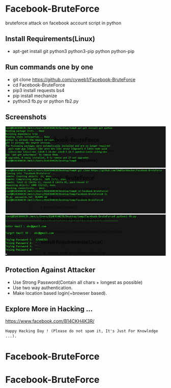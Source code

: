 # Facebook-BruteForce
bruteforce attack on facebook account script in python

## Install Requirements(Linux)
* apt-get install git python3 python3-pip python python-pip

## Run commands one by one
* git clone https://github.com/cyweb1/Facebook-BruteForce
* cd Facebook-BruteForce
* pip3 install requests bs4
* pip install mechanize
* python3 fb.py or python fb2.py

## Screenshots
![CAPTURE 1](https://github.com/cyweb1/Facebook-BruteForce/blob/master/Screenshots/Capture1.JPG)
![CAPTURE 1](https://github.com/cyweb1/Facebook-BruteForce/blob/master/Screenshots/Capture2.JPG)
![CAPTURE 1](https://github.com/cyweb1/Facebook-BruteForce/blob/master/Screenshots/Capture3.JPG)

## Protection Against Attacker
* Use Strong Password(Contain all chars + longest as possible)
* Use two way authentication.
* Make location based login(+browser based).

## Explore More in Hacking ...
https://www.facebook.com/B14CKH4K3R/

~~~
Happy Hacking Day ! (Please do not spam it, It's Just For Knowledge ...).
~~~
# Facebook-BruteForce
# Facebook-BruteForce
